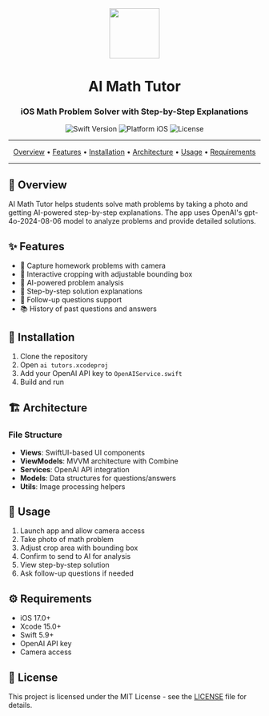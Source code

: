 <div align="center">

<img width="100px" src="./Assets.xcassets/AppIcon.imageset/AppIcon.png" />

# AI Math Tutor

### iOS Math Problem Solver with Step-by-Step Explanations

<p>
<img alt="Swift Version" src="https://img.shields.io/badge/Swift-5.9-orange" />
<img alt="Platform iOS" src="https://img.shields.io/badge/Platform-iOS%2017.0+-blue" />
<img alt="License" src="https://img.shields.io/badge/License-MIT-yellow.svg" />
</p>

</div>

-----

<p align="center">
  <a href="#-overview">Overview</a> •
  <a href="#-features">Features</a> •
  <a href="#-installation">Installation</a> •
  <a href="#-architecture">Architecture</a> •
  <a href="#-usage">Usage</a> •
  <a href="#-requirements">Requirements</a>
</p>

-----

## 📖 Overview

AI Math Tutor helps students solve math problems by taking a photo and getting AI-powered step-by-step explanations. The app uses OpenAI's gpt-4o-2024-08-06 model to analyze problems and provide detailed solutions.

## ✨ Features

- 📸 Capture homework problems with camera
- 🎯 Interactive cropping with adjustable bounding box
- 🤖 AI-powered problem analysis
- 📝 Step-by-step solution explanations
- 💬 Follow-up questions support
- 📚 History of past questions and answers

## 📱 Installation

1. Clone the repository
2. Open `ai tutors.xcodeproj`
3. Add your OpenAI API key to `OpenAIService.swift`
4. Build and run

## 🏗 Architecture

### File Structure

- **Views**: SwiftUI-based UI components
- **ViewModels**: MVVM architecture with Combine
- **Services**: OpenAI API integration
- **Models**: Data structures for questions/answers
- **Utils**: Image processing helpers

## 🚀 Usage

1. Launch app and allow camera access
2. Take photo of math problem
3. Adjust crop area with bounding box
4. Confirm to send to AI for analysis
5. View step-by-step solution
6. Ask follow-up questions if needed

## ⚙️ Requirements

- iOS 17.0+
- Xcode 15.0+
- Swift 5.9+
- OpenAI API key
- Camera access

## 📄 License

This project is licensed under the MIT License - see the [LICENSE](LICENSE) file for details.
